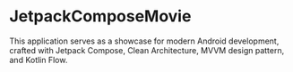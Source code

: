 # JetpackComposeMovie
This application serves as a showcase for modern Android development, crafted with Jetpack Compose, Clean Architecture, MVVM design pattern, and Kotlin Flow.
